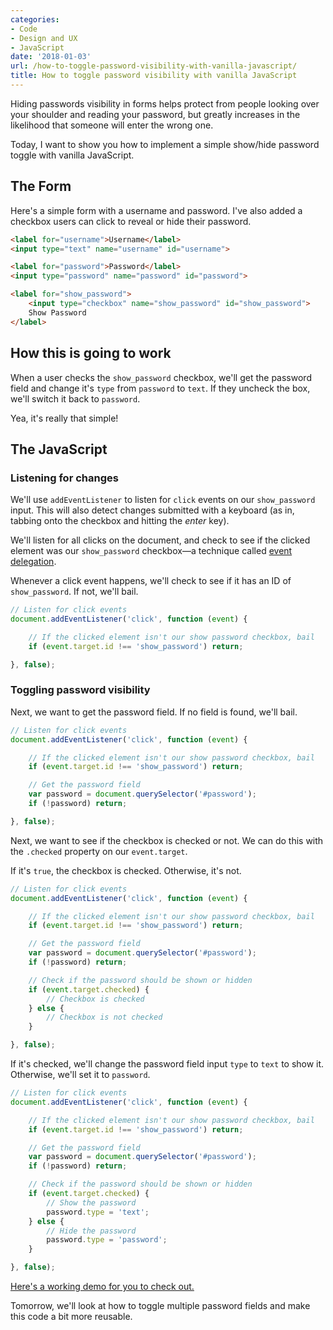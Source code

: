 ```yaml
---
categories:
- Code
- Design and UX
- JavaScript
date: '2018-01-03'
url: /how-to-toggle-password-visibility-with-vanilla-javascript/
title: How to toggle password visibility with vanilla JavaScript
---
```


Hiding passwords visibility in forms helps protect from people looking over your shoulder and reading your password, but greatly increases in the likelihood that someone will enter the wrong one.

Today, I want to show you how to implement a simple show/hide password toggle with vanilla JavaScript.

## The Form

Here's a simple form with a username and password. I've also added a checkbox users can click to reveal or hide their password.

```html
<label for="username">Username</label>
<input type="text" name="username" id="username">

<label for="password">Password</label>
<input type="password" name="password" id="password">

<label for="show_password">
	<input type="checkbox" name="show_password" id="show_password">
	Show Password
</label>
```

## How this is going to work

When a user checks the `show_password` checkbox, we'll get the password field and change it's `type` from `password` to `text`. If they uncheck the box, we'll switch it back to `password`.

Yea, it's really that simple!

## The JavaScript

### Listening for changes

We'll use `addEventListener` to listen for `click` events on our `show_password` input. This will also detect changes submitted with a keyboard (as in, tabbing onto the checkbox and hitting the *enter* key).

We'll listen for all clicks on the document, and check to see if the clicked element was our `show_password` checkbox&mdash;a technique called [event delegation](/checking-event-target-selectors-with-event-bubbling-in-vanilla-javascript/).

Whenever a click event happens, we'll check to see if it has an ID of `show_password`. If not, we'll bail.

```js
// Listen for click events
document.addEventListener('click', function (event) {

	// If the clicked element isn't our show password checkbox, bail
	if (event.target.id !== 'show_password') return;

}, false);
```

### Toggling password visibility

Next, we want to get the password field. If no field is found, we'll bail.

```js
// Listen for click events
document.addEventListener('click', function (event) {

	// If the clicked element isn't our show password checkbox, bail
	if (event.target.id !== 'show_password') return;

	// Get the password field
	var password = document.querySelector('#password');
	if (!password) return;

}, false);
```

Next, we want to see if the checkbox is checked or not. We can do this with the `.checked` property on our `event.target`.

If it's `true`, the checkbox is checked. Otherwise, it's not.

```js
// Listen for click events
document.addEventListener('click', function (event) {

	// If the clicked element isn't our show password checkbox, bail
	if (event.target.id !== 'show_password') return;

	// Get the password field
	var password = document.querySelector('#password');
	if (!password) return;

	// Check if the password should be shown or hidden
	if (event.target.checked) {
		// Checkbox is checked
	} else {
		// Checkbox is not checked
	}

}, false);
```

If it's checked, we'll change the password field input `type` to `text` to show it. Otherwise, we'll set it to `password`.

```js
// Listen for click events
document.addEventListener('click', function (event) {

	// If the clicked element isn't our show password checkbox, bail
	if (event.target.id !== 'show_password') return;

	// Get the password field
	var password = document.querySelector('#password');
	if (!password) return;

	// Check if the password should be shown or hidden
	if (event.target.checked) {
		// Show the password
		password.type = 'text';
	} else {
		// Hide the password
		password.type = 'password';
	}

}, false);
```

[Here's a working demo for you to check out.](https://jsfiddle.net/cferdinandi/pgqL3tzj/2/)

Tomorrow, we'll look at how to toggle multiple password fields and make this code a bit more reusable.